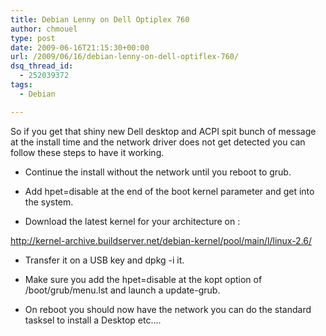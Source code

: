 ```yaml
---
title: Debian Lenny on Dell Optiplex 760
author: chmouel
type: post
date: 2009-06-16T21:15:30+00:00
url: /2009/06/16/debian-lenny-on-dell-optiflex-760/
dsq_thread_id:
  - 252039372
tags:
  - Debian

---
```

So if you get that shiny new Dell desktop and ACPI spit bunch of message at the install time and the network driver does not get detected you can follow these steps to have it working.

- Continue the install without the network until you reboot to grub.

- Add hpet=disable at the end of the boot kernel parameter and get into the system.

- Download the latest kernel for your architecture on :

<http://kernel-archive.buildserver.net/debian-kernel/pool/main/l/linux-2.6/>

- Transfer it on a USB key and dpkg -i it.

- Make sure you add the hpet=disable at the kopt option of /boot/grub/menu.lst and launch a update-grub.

- On reboot you should now have the network you can do the standard tasksel to install a Desktop etc....
